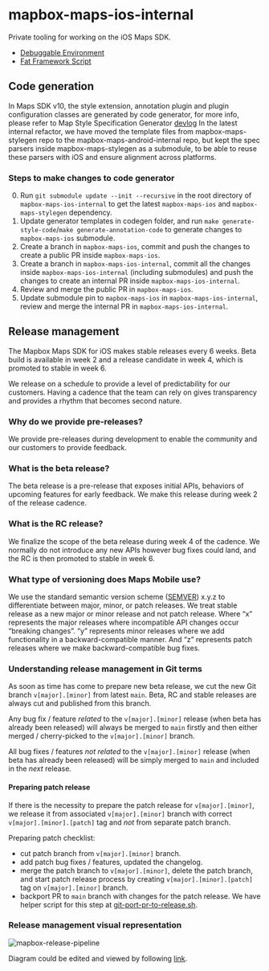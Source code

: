# mapbox-maps-ios-internal

Private tooling for working on the iOS Maps SDK.

* [Debuggable Environment](debug-env)
* [Fat Framework Script](fat-framework)

## Code generation

In Maps SDK v10, the style extension, annotation plugin and plugin configuration classes are generated by code generator, for more info, please refer to Map Style Specification Generator [devlog](https://github.com/mapbox/hey/issues/7339)
In the latest internal refactor, we have moved the template files from mapbox-maps-stylegen repo to the mapbox-maps-android-internal repo, but kept the spec parsers inside mapbox-maps-stylegen as a submodule, to be able to reuse these parsers with iOS and ensure alignment across platforms.

### Steps to make changes to code generator
0. Run `git submodule update --init --recursive` in the root directory of `mapbox-maps-ios-internal` to get the latest `mapbox-maps-ios` and `mapbox-maps-stylegen` dependency.
1. Update generator templates in codegen folder, and run `make generate-style-code`/`make generate-annotation-code` to generate changes to `mapbox-maps-ios` submodule.
2. Create a branch in `mapbox-maps-ios`, commit and push the changes to create a public PR inside `mapbox-maps-ios`.
3. Create a branch in `mapbox-maps-ios-internal`, commit all the changes inside `mapbox-maps-ios-internal` (including submodules) and push the changes to create an internal PR inside `mapbox-maps-ios-internal`.
4. Review and merge the public PR in `mapbox-maps-ios`.
5. Update submodule pin to `mapbox-maps-ios` in `mapbox-maps-ios-internal`, review and merge the internal PR in `mapbox-maps-ios-internal`.


## Release management

The Mapbox Maps SDK for iOS makes stable releases every 6 weeks. Beta build is available in week 2 and a release candidate in week 4, which is promoted to stable in week 6.

We release on a schedule to provide a level of predictability for our customers. Having a cadence that the team can rely on gives transparency and provides a rhythm that becomes second nature.

### Why do we provide pre-releases?
We provide pre-releases during development to enable the community and our customers to provide feedback.

### What is the beta release?
The beta release is a pre-release that exposes initial APIs, behaviors of upcoming features for early feedback. We make this release during week 2 of the release cadence.

### What is the RC release?
We finalize the scope of the beta release during week 4 of the cadence. We normally do not introduce any new APIs however bug fixes could land, and the RC is then promoted to stable in week 6.

### What type of versioning does Maps Mobile use?
We use the standard semantic version scheme ([SEMVER](https://semver.org/)) x.y.z to differentiate between major, minor, or patch releases. We treat stable release as a new major or minor release and not patch release.
Where “x” represents the major releases where incompatible API changes occur “breaking changes”.
“y” represents minor releases where we add functionality in a backward-compatible manner.
And “z” represents patch releases where we make backward-compatible bug fixes.

### Understanding release management in Git terms
As soon as time has come to prepare new beta release, we cut the new Git branch `v[major].[minor]` from latest `main`. Beta, RC and stable releases are always cut and published from this branch.

Any bug fix / feature _related_ to the `v[major].[minor]` release (when beta has already been released) will always be merged to `main` firstly and then either merged / cherry-picked to the `v[major].[minor]` branch.

All bug fixes / features _not related_ to the `v[major].[minor]` release (when beta has already been released) will be simply merged to `main` and included in the _next_ release.

#### Preparing patch release
If there is the necessity to prepare the patch release for `v[major].[minor]`, we release it from associated `v[major].[minor]` branch with correct `v[major].[minor].[patch]` tag and _not_ from separate patch branch.

Preparing patch checklist:
- cut patch branch from `v[major].[minor]` branch.
- add patch bug fixes / features, updated the changelog.
- merge the patch branch to `v[major].[minor]`, delete the patch branch, and start patch release process by creating `v[major].[minor].[patch]` tag on `v[major].[minor]` branch.
- backport PR to `main` branch with changes for the patch release.
  We have helper script for this step at [git-port-pr-to-release.sh](scripts/git-port-pr-to-release.sh).

### Release management visual representation

![mapbox-release-pipeline](https://user-images.githubusercontent.com/15800566/144036106-027e6105-164e-4e91-bb40-a0d7af0fba17.jpeg)

Diagram could be edited and viewed by following [link](https://viewer.diagrams.net/?tags=%7B%7D&highlight=0000ff&edit=_blank&layers=1&nav=1#R7V1tc6M4Ev41qbr7MJTeJT5OMpm5l92tqZur2tn9ckVsYnPrmCwmM8n9%2BpNssA0NtoxBYA%2FzYRIULIO69XTr6Vbrht49vX5Kguf5z%2FE0XNwQNH29oR9uCCE%2BxfqHaXnbtGBB%2FU3LLImmWduu4Uv0vzBrRFnrSzQNV4Ub0zhepNFzsXESL5fhJC20BUkSfy%2Fe9hgvit%2F6HMxC0PBlEixg66%2FRNJ1vWhWRu%2Fa%2FhdFsnn8zFtn7PQX5zdmbrObBNP6%2B10Tvb%2BhdEsfp5ren17twYUYvH5fN5z7W%2FHX7YEm4TG0%2B8PeXP9ksYL8j%2BYti%2FO0fU%2F%2B9eJf1skrf8hcOp%2Fr9s8s4SefxLF4Gi%2Ftd6%2B3kJfkWmk6xvkjil%2BV0fYX01Tx9WmR%2FCJfT92b89eUyXoablo%2FRYpHd%2Bt8wTd8yeQcvaaybdl%2F3Uxw%2FZ%2F2s0iT%2BYzv2TLc8xss0%2ByDm637T5O2r6dZDSOUNv60bGJd5w4fX7Js3V2%2F7V5%2FDJHoK0zDJG1%2Bj9Gv%2BIvr3TWc8u9r1ZC7e9i7K%2FUAZ5QMevyST8IBgFMmUPUhmYXrgRsk3Nxq57X1FpgOfwlg%2FT%2FKmb0jCRZBG34p6HWTTY7a9b%2FvRz3GkH5qgbC4zjD2VaX02mTkq9bJ5q%2ByD%2B6pY6oszXu5LEVXsa%2FPioC%2F9y95b7ZrWyn6C4mfD%2By1YvGQj0mAm1Cp%2Fc%2BU%2BNm1WelzS0h3na9lR5cmVAPkeJoeV4LgqUSFaUyVGj%2FfVsSpRoEpPQbQE6pSGr2lRSzbSv4sXcbIT5qOWdakpWESzpb6caPkaaLn9FiZppG3U%2B%2BwPT9F0ulbI7%2FMoDb88B2uhf9cm2SievvtxsdaXub4vXJYgdAup2aPi7Ppj8BQtzJDeaVFE%2BnsJ%2BiX8fkjdzGOFrzZ6RAiQGlOZnfy%2BM7M8a5rvWVhG6tWtINlTxci6M4UHrQmwPT0YzqLR3P7tFJPZLjDlVu2o%2BcPUjfkThHi0ZLIEcoozHODMN%2B%2Br95tuekiC5WTeAeIswsf0SvFGaYESDiFHQsjhfkeQI872OSpnfgVCFBzzbNbjFmb9cXelDEIFyMyRMfef3fvZzBZorF2lM4GGE%2BWJoovFSAloapyjtoBGtmsJm%2BhoS%2BuvVi3c6bp%2BENbMH3PYvSEUId9HB3W5c83jvKx51OfN3HIhydG%2BOjaXCpjLX8PwD90CV3pDds1bsH4MA%2BtHJAOmT1Z422Xkac30%2BUA6nyKjP7drVyZazvTvPwfPK%2F3jy4d%2FDkZiRWTbkxWlVVPa%2FGtHhr72YEorb1y1YqKqYsnUlRBzkrZNFqWBtYDrmlOBui170%2FIiCLkBfoItCJkatIbIzxuTO20hP8ZALf8dzG7oe%2FMIy2kSR1OzcHr3EKaBBxnwK7cGlBvNLiyFlA%2BAhKCKhVBn1iBHtp7p2OdFEC3fPayfoQGKFNVk3wC064deTnAidwFt%2BWWOIb%2BMT%2BdqkCpzNY3hjGs4KzmyzuEMEsxgcuRA81PwEC4%2Bx6sojWIDOA9xmsZPFUiUGqWHGFdQ53nwbLp%2Fep2Z4K5nsGky1wbOi5fvTODzP0n4GGrtMbpSnDv6A9MoLDhD9%2B%2FFrRBVs%2BRWccZRCVF1%2B0d1d3931w7oSYwAAcQg%2B0MrXGDaGeh1yDhfJoc8AGRjlsjminfmEizKJRdW%2BGPjmknmNuyK%2BajzQ9N5V6osLUIotqoslew7HIPFCauMH45zkoQBg5uP2J7BxUx5eazPzUpDWqw0AJJMg9V8i0B7IjPtn4NUi2G5biGIAgQhALT2Epb4PoLgI%2FhRK5bjwQvLGX4k9p63nZtKxEEqEUaqIRJUdEaRY6MGqeYGVq7lZCJiYRILat1yZhGzVLkcTSAFRdABEKhhspQPvSXmsYbJRVVPpftzq1yQKc%2FiGHD5cOU2RVFeZgd6j2MQSIFn4oHB%2FSsXD6Zol1IxGPlALti5vT8JWQdio5VkHse%2BjzGiBBFVYoxZw7iwkoCHIb7jzF8brvnSPMABaU1rnp3prGTMlXSbQ0Ag9Vq5xksmP14cSWG5Xbrl4vElQHuzwsuNthvEH2lV1xRT18yRUbW2mCPFwRLBNXNEYCbv6JNYqAGmjHlECr0qI9hX%2BU7CrU%2FCvIZeie4YuCW0vPrsWikgnTgqha1SAJ%2BjaYhk3RtDJjtccolxTllu%2FQ%2BgYzVqoUcxeNu77dncsDr1NVRhS6f%2BZdNtu4oHGdEqH%2BdHc28wUQgYnSoGmxC3DHa%2BUXL0b4YTQssn7lEintoy8Weiok9B2Fio0jrbGhMR3GMpy5Rq19bRH5XesdIPRpcVJPUbe%2F%2BGzeo7cJwnFI26PBwAd6XLGAkC4uKNlRkT7knqb%2F%2BpfvXaMu36RyTLMJK%2BRwXa%2FsPHHUsmPI4dOpa0YsH54%2BBS7%2BZUuoIgzE9CDfulM%2FGBaeW%2B5Xq5NRC6oGTp55fkeT2JyunS2Ryp309QypT%2BwO%2FVh7YStxSg9ZmC6OQ0U5qy40Id95k1dn5y5%2Fq4x%2B8oUxRzGEdsviGNAh7H9Q4OakH4j6B0yH3CGChE%2F6hkw9iPqNR4SUZtUclRBbxWUUn6uO99ZdQiFXooqNTJvrJplIST7IX0WJsHbGetR0BKcv9gZZGjfNXCbkewHKxw%2Bt5FSJsw4y0UkWql7lN79X08RFhxxU%2FVtuEULrK5wWJiYG60RCAIZFtKCvYFiwMxxwV98jImexD2GAbpSxLedFgC76qLblKJAXoJURnP7q7uJiSDf9AqeO80ivkFRGRStMdAtrf52V0tPBh4bkpPag8MOO%2FlJ%2BoawHpZHw5R09HNeXa%2FuY5bc13WG9jOLSxrUazEuq46gjruOFGDQf59HqeP0etooxvaaJmz333a6A4IePc7XGvlY7tJlVIQvGe%2B8BjaBdPyHRAn7Fn1kSdwXTiO%2BtxjGMSNT9%2FJKmnTgpynprKuXwh8VdUo1T0tFSf20E1mLBtp%2B%2FPQjBNYUbaiaKVTvoRZsPajUA8Itaq0b%2B9ChVT26HWc5XUIAUXq3OuoLeEMU%2BCHLM4WJISlAEcm9b63nsHSFNArHLcswUCiQhV7fcpFa6zzrkxvTNU6kI73sXHI0n776v3FHFNyQ7RoEP5rB5P3Wg4qwQJxz68VptYSOOd931MVVb87m%2FZ5UqrltJ8sgtUqmhzyj46ObN1ZCU3iSLVSOsod5ao9FBgx8R0AI3lV0ZNhpMLCwN66Bg9SoVpiYab26jlYFnRM%2FPlijs68NeDxLsMBk2qe2fHt3%2FVvM%2FPTaNJ6zMNgtR8xQpE5ZGCShEGqrUr2bQ9J%2FrG8Rb%2FP5hHy5ovAMFLCMFQ1mdo7pWADX%2F6OriAlfao4cQmr3SLRyakFfEwRPtcZxSB5qfcEF94BRTlm4%2B2GN%2FP1j8ZNuKPkBlOa%2FWgGnW02HsZw973rdDzecmnkywsVNnIBq9S8SZix%2BdSQQ5saWPrMEzBosPPqaEMfUXDadxCdNzk0cXC71HKM95AkBSVlAh9U0yNZcCdVk2s5%2F82%2BCIJ0Mw98Vj7phjbNHvGZBB6PdFu3kFuka19O5qfJdWK0PdVvw2K5UH1HJkCJivMXZTPdVwhEY5njmp38aitsu2WwlC2DlTvZDEYdyjy1zflyiHt5Wcb9ncGY6Z9y838z3ayq0K3K5zV3rZwWYZCRTzjEJ%2Bil1uD4BAHjGH2Y22vlE6jtudv57Op%2B0USAi3fRfIKwCNOMsHQIlgg8e6t%2FWCKXI9Wh7uMzhwEOTq5j3nTLGUy8IinNdQaTGPOm17OGgmWERNIjfv2w16UWgyxmgQTo6JzVg0ClpUhrWdGHHr0%2BE9riU91kP4sLyn4eqqXBPkzR4D7p2dSMGdBnSlVBPOvfgRgGPXyt61VuW40mn139xL%2BRt7dFxpKkrVgKc1zYksRO%2BZaul7VXUf689foX%2BUUv4Q9hW%2FlCuCrVJDn1ENvpKC06n0wWNLih%2B1hl3YXjs0fFVRRGv7LpYMttSttwzNkbDhR0Q8vdWC%2BaUIVPS9xqvbQg54fiwg53beKrwXmx0oK0Hr3Y7g21K2RqN4tTwS0MrqMusom%2BjvZ4GPZY2fKa59pjnxtF3SVoFt1TQRueY0cQBpDuOj9T2h2Z6v0O5smQ4xkt2FtzijJIVVE%2BsLfODxSTVxGkqEyuaog%2FtdI%2BjiC9JFhhyqFqlbOg7EFEnpqt1TWkWEQiknn89PCyqpni%2B5jyR5hO5pmgS%2B71Lb%2BnH%2B8rTWQLAMAo2Z6EnI8rVdu5vgcBjNaEKcuHabSHARYxgQsYYqnQdi%2F04IbYgqC%2FgCGuKsU%2FnDG2yBO%2BhDGmBIR9zRhX7J7tYYwt0l0vYYylIge2Kvs%2BGYZKKwuq6wKGW3s1h5Y8g9FuZUFAjczi6cxi73Xy85rFFyzYigXwfmZDfS5ECzKlDGRK9U4WK4tCDs4Xrsxi4Vorj%2FYqb28z71B5zcF8Wi%2BPmiWhkk15VZjRxkFf4InaSrmrf%2BxOM%2BeUBaEycKjp3YZwSIxIBhN63eKNBQ9hX%2B%2BuXMcOsl8ZeWW2ysrCxm7kUUqbcOjbwgimxliB3Kcij1q1UIV9IAWyiPbhleKSFdM8cnXi1COqYdE9zsACzfRXziTpmBhT18HaKA7PZB8Ko6AsWJsRy4%2FI1xdlJ0SIvpcDHewo%2F3ESDTpPC6jYmGFdjLAiL4CIAydem3o4ZfyosQMne6AILpu271EfgDn%2BoW4cV%2F%2BC0qoGuTOgYhsaRn1DnT9SWp0IFve9Hsk3El24%2B7fNbMgHdtvQq%2BfnQ3YpCWcviyDRjZP46SlKwWgPsggs6WVDrgKV4jDi23pchXwXCuVaTl5oT6qQm9nusx6F2kComPD%2BhQqJmV2d5zSYjSI9SaRaqFWLb8cyteA2OiDb2shUdcSyHQ8W2NZZdEXHUU9gLnkeAi7WZhQKeYI15uOYR8v9Ya%2BcSNsxH%2Bfb7MFtT2dbWvnXKph12cOBKBim5sBro2FAsXhToreyRITCbtXKhqu6wAM3BqI2FZU5FFee9JtpDIOHsLquSJiHIbo4RkP%2FDJ6MN7N8WJkf%2FxoP1OjwQA29FPbQ3r9iJW%2BV55R2c5yGvkxiI%2Fydbhoi5%2Bd4Gpo7%2Fg8%3D).
